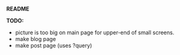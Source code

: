 **README**

**TODO:**

* picture is too big on main page for upper-end of small screens.
* make blog page
* make post page (uses ?query)